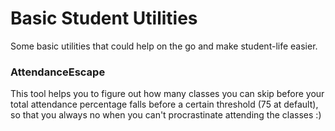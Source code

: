 # Basic Student Utilities
Some basic utilities that could help on the go and make student-life easier. 

### AttendanceEscape 
This tool helps you to figure out how many classes you can skip before your total attendance percentage falls before a certain threshold (75 at default), so that you always no when you can't procrastinate attending the classes :)
